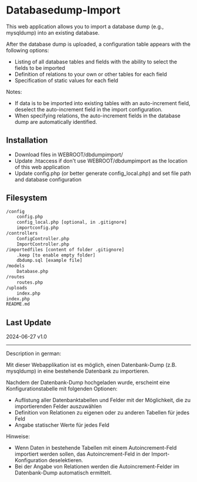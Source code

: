 Databasedump-Import
====================

This web application allows you to import a database dump (e.g., mysqldump) into an existing database.

After the database dump is uploaded, a configuration table appears with the following options:
* Listing of all database tables and fields with the ability to select the fields to be imported
* Definition of relations to your own or other tables for each field
* Specification of static values for each field

Notes:
* If data is to be imported into existing tables with an auto-increment field, deselect the auto-increment field in the import configuration.
* When specifying relations, the auto-increment fields in the database dump are automatically identified.


Installation
------------
* Download files in WEBROOT/dbdumpimport/
* Update .htaccess if don't use WEBROOT/dbdumpimport as the location of this web application
* Update config.php (or better generate config_local.php) and set file path and database configuration


Filesystem
----------
```bash
/config
    config.php
    config_local.php [optional, in .gitignore]
    importconfig.php
/controllers
    ConfigController.php
    ImportController.php
/importedfiles [content of folder .gitignore]
    .keep [to enable empty folder]
    dbdump.sql [example file]
/models
    Database.php
/routes
    routes.php
/uploads
    index.php
index.php
README.md
```


Last Update
-----------
2024-06-27 v1.0



---

Description in german:

Mit dieser Webapplikation ist es möglich, einen Datenbank-Dump (z.B. mysqldump) in eine bestehende Datenbank zu importieren.

Nachdem der Datenbank-Dump hochgeladen wurde, erscheint eine Konfigurationstabelle mit folgenden Optionen:
* Auflistung aller Datenbanktabellen und Felder mit der Möglichkeit, die zu importierenden Felder auszuwählen
* Definition von Relationen zu eigenen oder zu anderen Tabellen für jedes Feld
* Angabe statischer Werte für jedes Feld

Hinweise:
* Wenn Daten in bestehende Tabellen mit einem Autoincrement-Feld importiert werden sollen, das Autoincrement-Feld in der Import-Konfiguration deselektieren.
* Bei der Angabe von Relationen werden die Autoincrement-Felder im Datenbank-Dump automatisch ermittelt.
